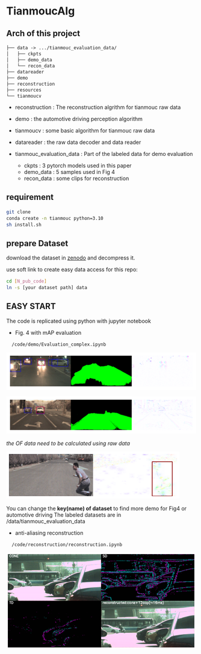 # TianmoucAlg

## Arch of this project

```
├── data -> .../tianmouc_evaluation_data/
│   ├── ckpts
│   ├── demo_data
│   └── recon_data
├── datareader
├── demo
├── reconstruction
├── resources
└── tianmoucv
```


- reconstruction : The reconstruction algrithm for tianmouc raw data
- demo         : the automotive driving perception algorithm
- tianmoucv  : some basic algorithm for tianmouc raw data
- datareader : the raw data decoder and data reader

- tianmouc_evaluation_data : Part of the labeled data for demo evaluation
  - ckpts  : 3 pytorch models used in this paper
  - demo_data : 5 samples used in Fig 4
  - recon_data : some clips for reconstruction


## requirement

```bash
git clone  
conda create -n tianmouc python=3.10
sh install.sh
```
## prepare Dataset

download the dataset in [zenodo](https://doi.org/10.5281/zenodo.10602822) and decompress it.

use soft link to create easy data access for this repo:

```bash
cd [N_pub_code]
ln -s [your dataset path] data
```

## EASY START

The code is replicated using python with jupyter notebook

- Fig. 4 with mAP evaluation
```
  /code/demo/Evaluation_complex.ipynb
```
  ![fig4e](./resources/Evaluation_complex.png)
  
  ![fig4e](./resources/Evaluation_flash.png)
  
  *the OF data need to be calculated using raw data*
  
  ![fig4e](./resources/Evaluation_OF.png)
  
You can change the  **key(name) of dataset** to find more demo for Fig4 or automotive driving 
The labeled datasets are in /data/tianmouc_evaluation_data
  
- anti-aliasing reconstruction
```
  /code/reconstruction/reconstruction.ipynb
```
  ![fig4e](./resources/Reconstruction.png)
  


